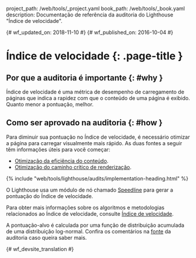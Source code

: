 project_path: /web/tools/_project.yaml
book_path: /web/tools/_book.yaml
description: Documentação de referência da auditoria do Lighthouse "Índice de velocidade".

{# wf_updated_on: 2018-11-10 #}
{# wf_published_on: 2016-10-04 #}

# Índice de velocidade  {: .page-title }

## Por que a auditoria é importante {: #why }

Índice de velocidade é uma métrica de desempenho de carregamento de páginas que indica a rapidez
com que o conteúdo de uma página é exibido. Quanto menor a pontuação, melhor.

## Como ser aprovado na auditoria {: #how }

Para diminuir sua pontuação no Índice de velocidade, é necessário otimizar a página para carregar visualmente
mais rápido. As duas fontes a seguir têm informações úteis para você começar:

* [Otimização da eficiência do conteúdo](/web/fundamentals/performance/optimizing-content-efficiency/).
* [Otimização do caminho crítico de renderização](/web/fundamentals/performance/critical-rendering-path/).

{% include "web/tools/lighthouse/audits/implementation-heading.html" %}

O Lighthouse usa um módulo de nó chamado
[Speedline](https://github.com/pmdartus/speedline)
para gerar a pontuação do Índice de velocidade.

Para obter mais informações sobre os algoritmos e metodologias relacionados ao Índice de velocidade,
consulte [Índice de velocidade](https://sites.google.com/a/webpagetest.org/docs/using-webpagetest/metrics/speed-index).

A pontuação-alvo é calculada por uma função de distribuição acumulada de uma distribuição
log-normal. Confira os comentários na
[fonte](https://github.com/GoogleChrome/lighthouse/blob/master/lighthouse-core/audits/metrics/speed-index.js)
da auditoria caso queira saber mais.


{# wf_devsite_translation #}
